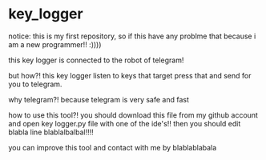 # key_logger
notice: this is my first repository, so if this have any problme that because i am a new programmer!! :))))

this key logger is connected to the robot of telegram!

but how?!
this key logger listen to keys that target press that and send for you to telegram.

why telegram?!
because telegram is very safe and fast

how to use this tool?!
you should download this file from my github account and open key logger.py file with one of the ide's!! then you should edit blabla line blablalbalbal!!!!

you can improve this tool and contact with me by blablablabala

